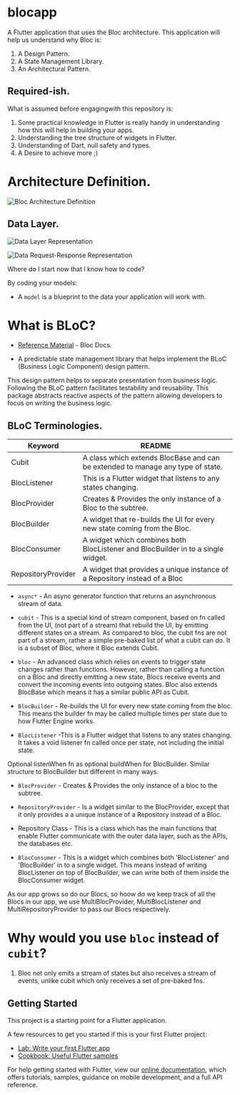# blocapp

A Flutter application that uses the Bloc architecture. This application will help us understand why Bloc is:
1. A Design Pattern.
1. A State Management Library.
1. An Architectural Pattern.

## Required-ish.

What is assumed before engagingwith this repository is:

1. Some practical knowledge in Flutter is really handy in understanding how this will help in building your apps.
1. Understanding the tree structure of widgets in Flutter.
1. Understanding of Dart, null safety and types.
1. A Desire to achieve more ;)


# Architecture Definition.

![Bloc Architecture Definition](https://user-images.githubusercontent.com/46367331/151333886-8fa43ca2-d53f-4733-8778-bba919828f18.png)


## Data Layer.
![Data Layer Representation](https://user-images.githubusercontent.com/46367331/151334561-146181d1-0b91-46d5-9fd3-74203ff4a91d.png)

![Data Request-Response Representation](https://user-images.githubusercontent.com/46367331/151333995-bc1c3623-8182-4edc-8362-a9d96f5336f7.png)


Where do I start now that I know how to code?

By coding your models:

* A `model` is a blueprint to the data your application will work with.
 
# What is BLoC? 
- [Reference Material](https://pub.dev/packages/bloc) - Bloc Docs. 

* A predictable state management library that helps implement the BLoC (Business Logic Component) design pattern.

This design pattern helps to separate presentation from business logic. Following the BLoC pattern facilitates testability and reusability. This package abstracts reactive aspects of the pattern allowing developers to focus on writing the business logic.

## BLoC Terminologies.

| Keyword | README |
| ------ | ------ |
| Cubit | A class which extends BlocBase and can be extended to manage any type of state. |
| BlocListener | This is a Flutter widget that listens to any states changing. |
| BlocProvider | Creates & Provides the only instance of a Bloc to the subtree. |
| BlocBuilder | A widget that re-builds the UI for every new state coming from the Bloc. |
| BlocConsumer | A widget which combines both BlocListener and BlocBuilder in to a single widget. |
| RepositoryProvider | A widget that provides a unique instance of a Repository instead of a Bloc |

* `async*` - An async generator function that returns an asynchronous stream of data.

* `cubit` - This is a special kind of stream component, based on fn called from the UI, (not part of a stream) that rebuild the UI, by emitting different states on a stream. As compared to bloc, the cubit fns are not part of a stream, rather a simple pre-baked list of what a cubit can do. It is a subset of Bloc, where it Bloc extends Cubit.

* `bloc` - An advanced class which relies on events to trigger state changes rather than functions. However, rather than calling a function on a Bloc and directly emitting a new state, Blocs receive events and convert the incoming events into outgoing states. Bloc also extends BlocBase which means it has a similar public API as Cubit.

* `BlocBuilder` - Re-builds the UI for every new state coming from the bloc. This means the builder fn may be called multiple times per state due to how Flutter Engine works.


* `BlocListener` -This is a Flutter widget that listens to any states changing. It takes a void listener fn called once per state, not including the initial state. 

Optional listenWhen fn as optional buildWhen for BlocBuilder. Similar structure to BlocBuilder but different in many ways.


* `BlocProvider` - Creates & Provides the only instance of a bloc to the subtree.

* `RepositoryProvider` - Is a widget similar to the BlocProvider, except that it only provides a a unique instance of a Repository instead of a Bloc.

* Repository Class - This is a class which has the main functions that enable Flutter communicate with the outer data layer, such as the APIs, the databases etc.

* `BlocConsumer` - This is a widget which combines both 'BlocListener' and 'BlocBuilder' in to a single widget. This means instead of writing BlocListener on top of BlocBuilder, we can write both of them inside the BlocConsumer widget.

As our app grows so do our Blocs, so hoow do we keep track of all the Blocs in our app, we use MultiBlocProvider, MultiBlocListener and MultiRepositoryProvider to pass our Blocs respectively.

# Why would you use `bloc` instead of `cubit`?
1. Bloc not only emits a stream of states but also receives a stream of events, unlike cubit which only receives a set of pre-baked fns.

## Getting Started

This project is a starting point for a Flutter application.

A few resources to get you started if this is your first Flutter project:

- [Lab: Write your first Flutter app](https://flutter.dev/docs/get-started/codelab)
- [Cookbook: Useful Flutter samples](https://flutter.dev/docs/cookbook)

For help getting started with Flutter, view our
[online documentation](https://flutter.dev/docs), which offers tutorials,
samples, guidance on mobile development, and a full API reference.
